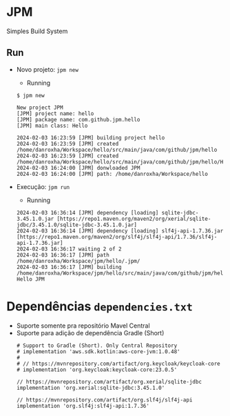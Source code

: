 # JPM
Simples Build System


## Run

- Novo projeto: ```jpm new```

  * Running
  ```
  $ jpm new

  New project JPM
  [JPM] project name: hello
  [JPM] package name: com.github.jpm.hello   
  [JPM] main class: Hello
  
  2024-02-03 16:23:59 [JPM] building project hello
  2024-02-03 16:23:59 [JPM] created /home/danroxha/Workspace/hello/src/main/java/com/github/jpm/hello
  2024-02-03 16:23:59 [JPM] created /home/danroxha/Workspace/hello/src/main/java/com/github/jpm/hello/HelloApplication.java
  2024-02-03 16:24:00 [JPM] donwloaded JPM
  2024-02-03 16:24:00 [JPM] path: /home/danroxha/Workspace/hello

  ```

- Execução: ```jpm run```
  * Running
  ```
  2024-02-03 16:36:14 [JPM] dependency [loading] sqlite-jdbc-3.45.1.0.jar [https://repo1.maven.org/maven2/org/xerial/sqlite-jdbc/3.45.1.0/sqlite-jdbc-3.45.1.0.jar]
  2024-02-03 16:36:14 [JPM] dependency [loading] slf4j-api-1.7.36.jar [https://repo1.maven.org/maven2/org/slf4j/slf4j-api/1.7.36/slf4j-api-1.7.36.jar]
  2024-02-03 16:36:17 waiting 2 of 2
  2024-02-03 16:36:17 [JPM] path /home/danroxha/Workspace/jpm/hello/.jpm/
  2024-02-03 16:36:17 [JPM] building /home/danroxha/Workspace/jpm/hello/src/main/java/com/github/jpm/hello/HelloApplication.java
  Hello JPM
  ```

# Dependências ```dependencies.txt```
- Suporte somente pra repositório Mavel Central
- Suporte para adição de dependência Gradle (Short)
  ```
  # Support to Gradle (Short). Only Central Repository
  # implementation 'aws.sdk.kotlin:aws-core-jvm:1.0.48'
  # 
  # // https://mvnrepository.com/artifact/org.keycloak/keycloak-core
  # implementation 'org.keycloak:keycloak-core:23.0.5'

  // https://mvnrepository.com/artifact/org.xerial/sqlite-jdbc
  implementation 'org.xerial:sqlite-jdbc:3.45.1.0'

  // https://mvnrepository.com/artifact/org.slf4j/slf4j-api
  implementation 'org.slf4j:slf4j-api:1.7.36'

  ```
